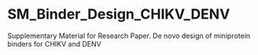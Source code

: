# SM_Binder_Design_CHIKV_DENV
Supplementary Material for Research Paper. De novo design of miniprotein binders for CHIKV and DENV
